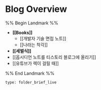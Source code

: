# Blog Overview

%% Begin Landmark %%
- **[[Books]]**
	- [[개발자 기술 면접 노트]]
	- [[나라는 착각]]
- **[[세벌식]]**
- [[옵시디언 노트를 티스토리 블로그에 올리기]]
- [[유튜브가 렉이 걸릴 때]]

%% End Landmark %%


```ccard
type: folder_brief_live
```

